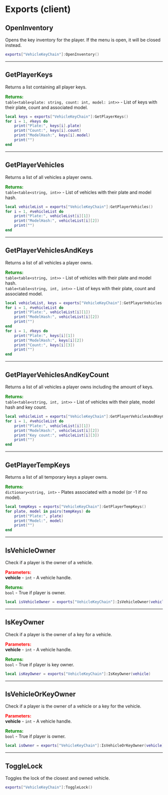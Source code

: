 
# Exports (client)

## OpenInventory

Opens the key inventory for the player. If the menu is open, it will be closed instead.

```lua
exports["VehicleKeyChain"]:OpenInventory()
```

***

## GetPlayerKeys

Returns a list containing all player keys.

<font style="color:green;">**Returns:**</font><br>
`table<table<plate: string, count: int, model: int>>` - List of keys with their plate, count and associated model.

```lua
local keys = exports["VehicleKeyChain"]:GetPlayerKeys()
for i = 1, #keys do
	print("Plate:", keys[i].plate)
	print("Count:", keys[i].count)
	print("ModelHash:", keys[i].model)
	print("")
end
```

***

## GetPlayerVehicles

Returns a list of all vehicles a player owns.

<font style="color:green;">**Returns:**</font><br>
`table<table<string, int>>` - List of vehicles with their plate and model hash.

```lua
local vehicleList = exports["VehicleKeyChain"]:GetPlayerVehicles()
for i = 1, #vehicleList do
	print("Plate:", vehicleList[i][1])
	print("ModelHash:", vehicleList[i][2])
	print("")
end
```

***

## GetPlayerVehiclesAndKeys

Returns a list of all vehicles a player owns.

<font style="color:green;">**Returns:**</font><br>
`table<table<string, int>>` - List of vehicles with their plate and model hash.<br>
`table<table<string, int, int>>` - List of keys with their plate, count and associated model.

```lua
local vehicleList, keys = exports["VehicleKeyChain"]:GetPlayerVehicles()
for i = 1, #vehicleList do
	print("Plate:", vehicleList[i][1])
	print("ModelHash:", vehicleList[i][2])
	print("")
end
for i = 1, #keys do
	print("Plate:", keys[i][1])
	print("ModelHash:", keys[i][2])
	print("Count:", keys[i][3])
	print("")
end
```

***

## GetPlayerVehiclesAndKeyCount

Returns a list of all vehicles a player owns including the amount of keys.

<font style="color:green;">**Returns:**</font><br>
`table<table<string, int, int>>` - List of vehicles with their plate, model hash and key count.

```lua
local vehicleList = exports["VehicleKeyChain"]:GetPlayerVehiclesAndKeyCount()
for i = 1, #vehicleList do
	print("Plate:", vehicleList[i][1])
	print("ModelHash:", vehicleList[i][2])
	print("Key count:", vehicleList[i][3])
	print("")
end
```

***

## GetPlayerTempKeys

Returns a list of all temporary keys a player owns.

<font style="color:green;">**Returns:**</font><br>
`dictionary<string, int>` - Plates associated with a model (or -1 if no model).

```lua
local tempKeys = exports["VehicleKeyChain"]:GetPlayerTempKeys()
for plate, model in pairs(tempKeys) do
	print("Plate:", plate)
	print("Model:", model)
	print("")
end
```

***

## IsVehicleOwner

Check if a player is the owner of a vehicle.

<font style="color:red;">**Parameters:**</font><br>
**vehicle** - `int` - A vehicle handle.

<font style="color:green;">**Returns:**</font><br>
`bool` - True if player is owner.

```lua
local isVehicleOwner = exports["VehicleKeyChain"]:IsVehicleOwner(vehicle)
```

***

## IsKeyOwner

Check if a player is the owner of a key for a vehicle.

<font style="color:red;">**Parameters:**</font><br>
**vehicle** - `int` - A vehicle handle.

<font style="color:green;">**Returns:**</font><br>
`bool` - True if player is key owner.

```lua
local isKeyOwner = exports["VehicleKeyChain"]:IsKeyOwner(vehicle)
```

***

## IsVehicleOrKeyOwner

Check if a player is the owner of a vehicle or a key for the vehicle.

<font style="color:red;">**Parameters:**</font><br>
**vehicle** - `int` - A vehicle handle.

<font style="color:green;">**Returns:**</font><br>
`bool` - True if player is owner.

```lua
local isOwner = exports["VehicleKeyChain"]:IsVehicleOrKeyOwner(vehicle)
```

***

## ToggleLock

Toggles the lock of the closest and owned vehicle.

```lua
exports["VehicleKeyChain"]:ToggleLock()
```
